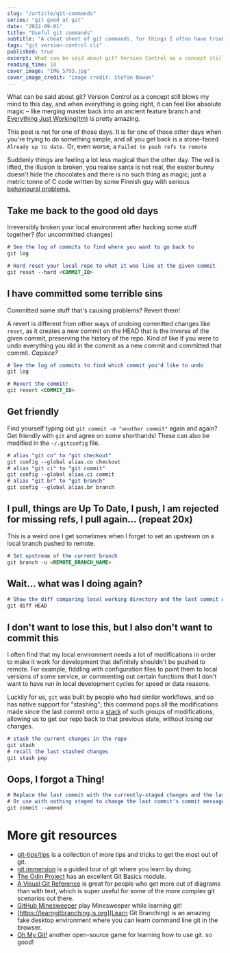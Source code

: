 ```yaml
---
slug: "/article/git-commands"
series: "git good at git"
date: "2022-09-01"
title: "Useful git commands"
subtitle: "A cheat sheet of git commands, for things I often have trouble with"
tags: "git version-control cli"
published: true
excerpt: What can be said about git? Version Control as a concept still blows my mind to this day, and when everything is going right, it can feel like magic.
reading_time: 10
cover_image: "IMG_5793.jpg"
cover_image_credit: "image credit: Stefan Nowak"
---
```



What can be said about git? Version Control as a concept still blows my mind to this day, and when everything is going right, it can feel like absolute magic – like merging master back into an ancient feature branch and [Everything Just Working(tm)](https://www.youtube.com/watch?v=nVqcxarP9J4) is pretty amazing.

This post is not for one of those days. It is for one of those *other* days when you're trying to do something simple, and all you get back is a stone-faced `Already up to date.` Or, even worse, a `Failed to push refs to remote`

Suddenly things are feeling a lot less magical than the other day. The veil is lifted, the illusion is broken, you realise santa is not real, the easter bunny doesn't hide the  chocolates and there is no such thing as magic; just a metric tonne of C code written by some Finnish guy with serious [behavioural problems.](https://www.newyorker.com/science/elements/after-years-of-abusive-e-mails-the-creator-of-linux-steps-aside)


## Take me back to the good old days

Irreversibly broken your local environment after hacking some stuff together? (for uncommitted changes)

```markdown
# See the log of commits to find where you want to go back to
git log

# Hard reset your local repo to what it was like at the given commit
git reset --hard <COMMIT_ID>
```


## I have committed some terrible sins

Committed some stuff that's causing problems? Revert them!

A revert is different from other ways of undoing committed changes like `reset`, as it creates a new commit on the HEAD that is the inverse of the given commit, preserving the history of the repo. Kind of like if you were to undo everything you did in the commit as a new commit and committed that commit. *Capisce?*

```markdown
# See the log of commits to find which commit you'd like to undo
git log

# Revert the commit!
git revert <COMMIT_ID>
```


## Get friendly

Find yourself typing out `git commit -m "another commit"` again and again? Get friendly with `git` and agree on some shorthands!
These can also be modified in the `~/.gitconfig` file.

```markdown
# alias "git co" to "git checkout"
git config --global alias.co checkout
# alias "git ci" to "git commit"
git config --global alias.ci commit
# alias "git br" to "git branch"
git config --global alias.br branch
```


## I pull, things are Up To Date, I push, I am rejected for missing refs, I pull again... (repeat 20x)

This is a weird one I get sometimes when I forget to set an upstream on a local branch pushed to remote.

```markdown
# Set upstream of the current branch
git branch -u <REMOTE_BRANCH_NAME>
```


## Wait... what was I doing again?

```markdown
# Show the diff comparing local working directory and the last commit on the current branch
git diff HEAD
```


## I don't want to lose this, but I also don't want to commit this

I often find that my local environment needs a lot of modifications in order to make it work for development that definitely shouldn't be pushed to remote. For example, fiddling with configuration files to point them to local versions of some service, or commenting out certain functions that I don't want to have run in local development cycles for speed or data reasons.

Luckily for us, `git` was built by people who had similar workflows, and so has native support for "stashing"; this command pops all the modifications made since the last commit onto a [stack](https://en.wikipedia.org/wiki/Stack_(abstract_data_type)) of such groups of modifications, allowing us to get our repo back to that previous state, without losing our changes.

```markdown
# stash the current changes in the repo
git stash
# recall the last stashed changes
git stash pop
```


## Oops, I forgot a Thing!

```markdown
# Replace the last commit with the currently-staged changes and the last commit together in one commit.
# Or use with nothing staged to change the last commit's commit message.
git commit --amend
```

# More git resources
- [git-tips/tips](https://github.com/git-tips/tips) is a collection of more tips and tricks to get the most out of git.
- [git immersion](https://gitimmersion.com) is a guided tour of git where you learn by doing.
- [The Odin Project](https://www.theodinproject.com/lessons/foundations-git-basics) has an excellent Git Basics module.
- [A Visual Git Reference](http://marklodato.github.io/visual-git-guide/index-en.html) is great for people who get more out of diagrams than with text, which is super useful for some of the more complex git scenarios out there.
- [GitHub Minesweeper](https://profy.dev/project/github-minesweeper) play Minesweeper while learning git!
- [https://learngitbranching.js.org](Learn Git Branching) is an amazing fake desktop environment where you can learn command line git in the browser.
- [Oh My Git!](https://ohmygit.org) another open-source game for learning how to use git. so good!